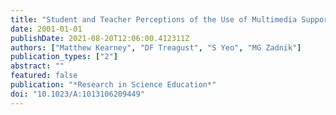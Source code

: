 ```yaml
---
title: "Student and Teacher Perceptions of the Use of Multimedia Supported Predict– Observe– Explain Tasks to Probe Understanding"
date: 2001-01-01
publishDate: 2021-08-20T12:06:00.412311Z
authors: ["Matthew Kearney", "DF Treagust", "S Yeo", "MG Zadnik"]
publication_types: ["2"]
abstract: ""
featured: false
publication: "*Research in Science Education*"
doi: "10.1023/A:1013106209449"
---
```


